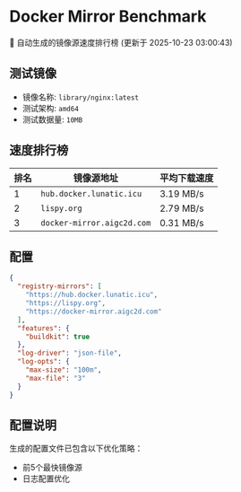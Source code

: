 # Docker Mirror Benchmark

🚀 自动生成的镜像源速度排行榜 (更新于 2025-10-23 03:00:43)

## 测试镜像
- 镜像名称: `library/nginx:latest`
- 测试架构: `amd64`
- 测试数据量: `10MB`

## 速度排行榜
| 排名 | 镜像源地址 | 平均下载速度 |
|------|------------|--------------|
| 1 | `hub.docker.lunatic.icu` | 3.19 MB/s |
| 2 | `lispy.org` | 2.79 MB/s |
| 3 | `docker-mirror.aigc2d.com` | 0.31 MB/s |

## 配置

```json
{
  "registry-mirrors": [
    "https://hub.docker.lunatic.icu",
    "https://lispy.org",
    "https://docker-mirror.aigc2d.com"
  ],
  "features": {
    "buildkit": true
  },
  "log-driver": "json-file",
  "log-opts": {
    "max-size": "100m",
    "max-file": "3"
  }
}
```

## 配置说明
生成的配置文件已包含以下优化策略：
- 前5个最快镜像源
- 日志配置优化


